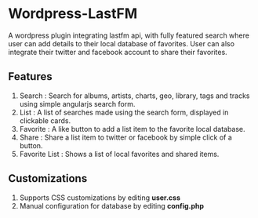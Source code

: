 # Wordpress-LastFM

A wordpress plugin integrating lastfm api, with fully featured search where user can add details to their local database of favorites. User can also integrate their twitter and facebook account to share their favorites.

## Features

1. Search : Search for albums, artists, charts, geo, library, tags and tracks using simple angularjs search form.
2. List : A list of searches made using the search form, displayed in clickable cards.
3. Favorite : A like button to add a list item to the favorite local database.
4. Share : Share a list item to twitter or facebook by simple click of a button.
5. Favorite List : Shows a list of local favorites and shared items.

## Customizations

1. Supports CSS customizations by editing **__user.css__**
2. Manual configuration for database by editing **__config.php__**